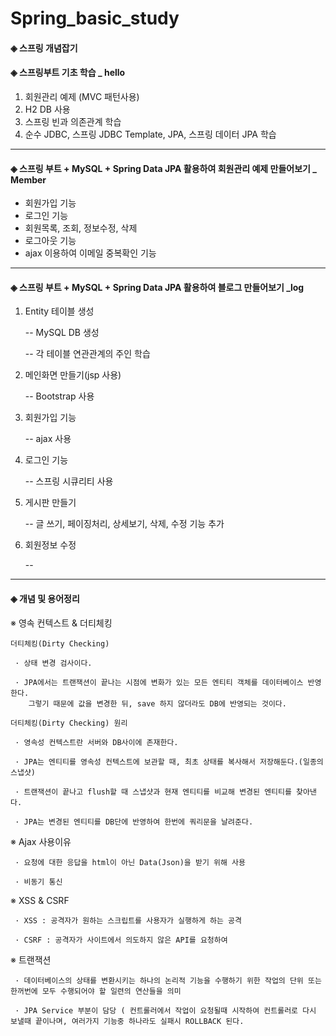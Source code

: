 # Spring_basic_study

#### ◈ 스프링 개념잡기

#### ◈ 스프링부트 기초 학습 _ hello
 1. 회원관리 예제 (MVC 패턴사용)
 2. H2 DB 사용
 3. 스프링 빈과 의존관계 학습
 4. 순수 JDBC, 스프링 JDBC Template, JPA, 스프링 데이터 JPA 학습
 
 -------------------------------------
 
 #### ◈ 스프링 부트 + MySQL + Spring Data JPA 활용하여 회원관리 예제 만들어보기 _ Member
 - 회원가입 기능
 - 로그인 기능
 - 회원목록, 조회, 정보수정, 삭제
 - 로그아웃 기능
 - ajax 이용하여 이메일 중복확인 기능
 
 -------------------------------------
 
 #### ◈ 스프링 부트 + MySQL + Spring Data JPA 활용하여 블로그 만들어보기 _log   
 
 1. Entity 테이블 생성
 
     -- MySQL DB 생성
     
     -- 각 테이블 연관관계의 주인 학습
 
 2. 메인화면 만들기(jsp 사용)
 
     -- Bootstrap  사용
 
 3. 회원가입 기능
 
     -- ajax 사용
  
 4. 로그인 기능
 
     -- 스프링 시큐리티 사용
     
 5. 게시판 만들기
 
     -- 글 쓰기, 페이징처리, 상세보기, 삭제, 수정 기능 추가

 6. 회원정보 수정
   
     --
 
 ------------------------------------
 
  #### ◈ 개념 및 용어정리
 ※ 영속 컨텍스트 & 더티체킹
 
    더티체킹(Dirty Checking)
  
     · 상태 변경 검사이다. 

     · JPA에서는 트랜잭션이 끝나는 시점에 변화가 있는 모든 엔티티 객체를 데이터베이스 반영한다. 
        그렇기 때문에 값을 변경한 뒤, save 하지 않더라도 DB에 반영되는 것이다.

    더티체킹(Dirty Checking) 원리
  
     · 영속성 컨텍스트란 서버와 DB사이에 존재한다.
     
     · JPA는 엔티티를 영속성 컨텍스트에 보관할 때, 최초 상태를 복사해서 저장해둔다.(일종의 스냅샷)
     
     · 트랜잭션이 끝나고 flush할 때 스냅샷과 현재 엔티티를 비교해 변경된 엔티티를 찾아낸다.
     
     · JPA는 변경된 엔티티를 DB단에 반영하여 한번에 쿼리문을 날려준다.
    
  ※ Ajax 사용이유
  
     · 요청에 대한 응답을 html이 아닌 Data(Json)을 받기 위해 사용
     
     · 비동기 통신
    
  ※ XSS & CSRF
  
     · XSS : 공격자가 원하는 스크립트를 사용자가 실행하게 하는 공격
     
     · CSRF : 공격자가 사이트에서 의도하지 않은 API를 요청하여
   
  ※ 트랜잭션
  
     · 데이터베이스의 상태를 변환시키는 하나의 논리적 기능을 수행하기 위한 작업의 단위 또는 한꺼번에 모두 수행되어야 할 일련의 연산들을 의미
     
     · JPA Service 부분이 담당 ( 컨트롤러에서 작업이 요청될때 시작하여 컨트롤러로 다시 보낼때 끝이나며, 여러가지 기능중 하나라도 실패시 ROLLBACK 된다.
    
  
 
 
